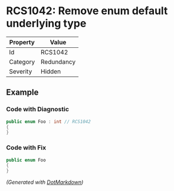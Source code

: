 # RCS1042: Remove enum default underlying type

| Property | Value      |
| -------- | ---------- |
| Id       | RCS1042    |
| Category | Redundancy |
| Severity | Hidden     |

## Example

### Code with Diagnostic

```csharp
public enum Foo : int // RCS1042
{
}
```

### Code with Fix

```csharp
public enum Foo
{
}
```


*\(Generated with [DotMarkdown](http://github.com/JosefPihrt/DotMarkdown)\)*